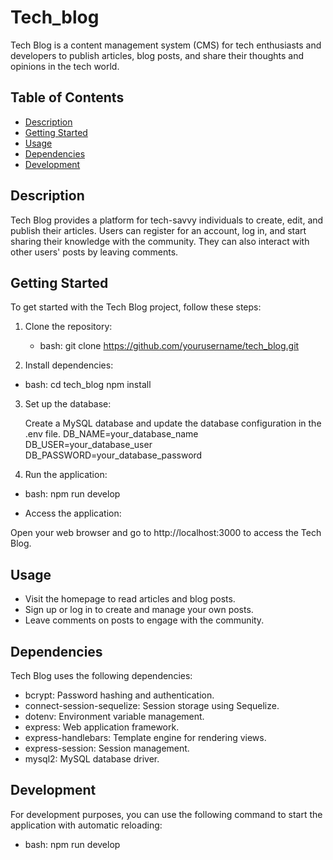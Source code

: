 # Tech_blog

Tech Blog is a content management system (CMS) for tech enthusiasts and developers to publish articles, blog posts, and share their thoughts and opinions in the tech world.

## Table of Contents

- [Description](#description)
- [Getting Started](#getting-started)
- [Usage](#usage)
- [Dependencies](#dependencies)
- [Development](#development)

## Description

Tech Blog provides a platform for tech-savvy individuals to create, edit, and publish their articles. Users can register for an account, log in, and start sharing their knowledge with the community. They can also interact with other users' posts by leaving comments.

## Getting Started

To get started with the Tech Blog project, follow these steps:

1. Clone the repository:

   - bash:
     git clone https://github.com/yourusername/tech_blog.git

2. Install dependencies:

- bash:
  cd tech_blog
  npm install

3. Set up the database:

   Create a MySQL database and update the database configuration in the .env file.
   DB_NAME=your_database_name
   DB_USER=your_database_user
   DB_PASSWORD=your_database_password

4. Run the application:

- bash:
  npm run develop

- Access the application:

Open your web browser and go to http://localhost:3000 to access the Tech Blog.

## Usage

- Visit the homepage to read articles and blog posts.
- Sign up or log in to create and manage your own posts.
- Leave comments on posts to engage with the community.

## Dependencies

Tech Blog uses the following dependencies:

- bcrypt: Password hashing and authentication.
- connect-session-sequelize: Session storage using Sequelize.
- dotenv: Environment variable management.
- express: Web application framework.
- express-handlebars: Template engine for rendering views.
- express-session: Session management.
- mysql2: MySQL database driver.

## Development

For development purposes, you can use the following command to start the application with automatic reloading:

- bash:
  npm run develop
